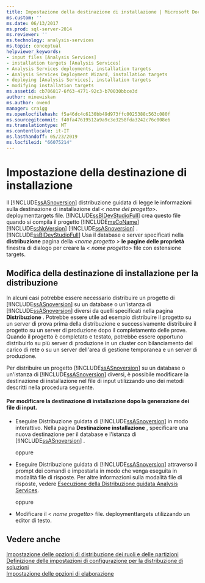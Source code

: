 ```yaml
---
title: Impostazione della destinazione di installazione | Microsoft Docs
ms.custom: ''
ms.date: 06/13/2017
ms.prod: sql-server-2014
ms.reviewer: ''
ms.technology: analysis-services
ms.topic: conceptual
helpviewer_keywords:
- input files [Analysis Services]
- installation targets [Analysis Services]
- Analysis Services deployments, installation targets
- Analysis Services Deployment Wizard, installation targets
- deploying [Analysis Services], installation targets
- modifying installation targets
ms.assetid: cb706817-6f63-4771-92c3-b70030bbce3d
author: minewiskan
ms.author: owend
manager: craigg
ms.openlocfilehash: f5a46dc4c6130bb49d973ffc0025388c563c080f
ms.sourcegitcommit: f40fa47619512a9a9c3e3258fda3242c76c008e6
ms.translationtype: MT
ms.contentlocale: it-IT
ms.lasthandoff: 05/23/2019
ms.locfileid: "66075214"
---
```

# <a name="specifying-the-installation-target"></a>Impostazione della destinazione di installazione
  Il [!INCLUDE[ssASnoversion](../../includes/ssasnoversion-md.md)] distribuzione guidata di legge le informazioni sulla destinazione di installazione dal \< *nome del progetto*>. deploymenttargets file. [!INCLUDE[ssBIDevStudioFull](../../includes/ssbidevstudiofull-md.md)] crea questo file quando si compila il progetto [!INCLUDE[msCoName](../../includes/msconame-md.md)] [!INCLUDE[ssNoVersion](../../includes/ssnoversion-md.md)] [!INCLUDE[ssASnoversion](../../includes/ssasnoversion-md.md)] . [!INCLUDE[ssBIDevStudioFull](../../includes/ssbidevstudiofull-md.md)] Usa il database e server specificati nella **distribuzione** pagina della  *\<nome progetto >* **le pagine delle proprietà** finestra di dialogo per creare la \< *nome progetto*> file con estensione targets.  
  
## <a name="modifying-the-installation-target-for-deployment"></a>Modifica della destinazione di installazione per la distribuzione  
 In alcuni casi potrebbe essere necessario distribuire un progetto di [!INCLUDE[ssASnoversion](../../includes/ssasnoversion-md.md)] su un database o un'istanza di [!INCLUDE[ssASnoversion](../../includes/ssasnoversion-md.md)] diversi da quelli specificati nella pagina **Distribuzione** . Potrebbe essere utile ad esempio distribuire il progetto su un server di prova prima della distribuzione e successivamente distribuire il progetto su un server di produzione dopo il completamento delle prove. Quando il progetto è completato e testato, potrebbe essere opportuno distribuirlo su più server di produzione in un cluster con bilanciamento del carico di rete o su un server dell'area di gestione temporanea e un server di produzione.  
  
 Per distribuire un progetto [!INCLUDE[ssASnoversion](../../includes/ssasnoversion-md.md)] su un database o un'istanza di [!INCLUDE[ssASnoversion](../../includes/ssasnoversion-md.md)] diversi, è possibile modificare la destinazione di installazione nel file di input utilizzando uno dei metodi descritti nella procedura seguente.  
  
#### <a name="to-change-the-installation-target-after-the-input-files-have-been-generated"></a>Per modificare la destinazione di installazione dopo la generazione dei file di input.  
  
-   Eseguire Distribuzione guidata di [!INCLUDE[ssASnoversion](../../includes/ssasnoversion-md.md)] in modo interattivo. Nella pagina **Destinazione installazione** , specificare una nuova destinazione per il database e l'istanza di [!INCLUDE[ssASnoversion](../../includes/ssasnoversion-md.md)] .  
  
     oppure  
  
-   Eseguire Distribuzione guidata di [!INCLUDE[ssASnoversion](../../includes/ssasnoversion-md.md)] attraverso il prompt dei comandi e impostarla in modo che venga eseguita in modalità file di risposte. Per altre informazioni sulla modalità file di risposte, vedere [Esecuzione della Distribuzione guidata Analysis Services](running-the-analysis-services-deployment-wizard.md).  
  
     oppure  
  
-   Modificare il \< *nome progetto*> file. deploymenttargets utilizzando un editor di testo.  
  
## <a name="see-also"></a>Vedere anche  
 [Impostazione delle opzioni di distribuzione dei ruoli e delle partizioni](deployment-script-files-partition-and-role-deployment-options.md)   
 [Definizione delle impostazioni di configurazione per la distribuzione di soluzioni](deployment-script-files-solution-deployment-config-settings.md)   
 [Impostazione delle opzioni di elaborazione](deployment-script-files-specifying-processing-options.md)  
  
  
